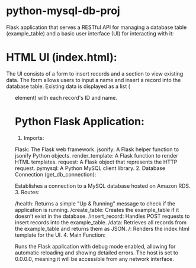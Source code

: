 # python-mysql-db-proj
Flask application that serves a RESTful API for managing a database table (example_table) and a basic user interface (UI) for interacting with it:

# HTML UI (index.html):
The UI consists of a form to insert records and a section to view existing data.
The form allows users to input a name and insert a record into the database table.
Existing data is displayed as a list (<ul> element) with each record's ID and name.
# Python Flask Application:
1. Imports:

Flask: The Flask web framework.
jsonify: A Flask helper function to jsonify Python objects.
render_template: A Flask function to render HTML templates.
request: A Flask object that represents the HTTP request.
pymysql: A Python MySQL client library.
2. Database Connection (get_db_connection):

Establishes a connection to a MySQL database hosted on Amazon RDS.
3. Routes:

/health: Returns a simple "Up & Running" message to check if the application is running.
/create_table: Creates the example_table if it doesn't exist in the database.
/insert_record: Handles POST requests to insert records into the example_table.
/data: Retrieves all records from the example_table and returns them as JSON.
/: Renders the index.html template for the UI.
4. Main Function:

Runs the Flask application with debug mode enabled, allowing for automatic reloading and showing detailed errors. The host is set to 0.0.0.0, meaning it will be accessible from any network interface.
